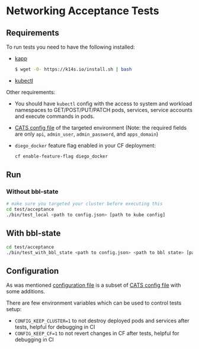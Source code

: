 # Networking Acceptance Tests 

## Requirements

To run tests you need to have the following installed:

* [kapp](https://k14s.io/)

  ```bash
  $ wget -O- https://k14s.io/install.sh | bash
  ```
  
* [kubectl](https://kubernetes.io/docs/tasks/tools/install-kubectl/)


Other requirements:

* You should have `kubectl` config with the access to system and workload namespaces to GET/POST/PUT/PATCH pods, services, service accounts and execute commands in pods.

* [CATS config file](https://github.com/cloudfoundry/cf-acceptance-tests#test-configuration) of the targeted environment (Note: the required fields are only `api`, `admin_user`, `admin_password`, and `apps_domain`)
  
* `diego_docker` feature flag enabled in your CF deployment:

  ```bash
  cf enable-feature-flag diego_docker
  ```

## Run

### Without bbl-state

```bash
# make sure you targeted your cluster before executing this
cd test/acceptance
./bin/test_local <path to config.json> [path to kube config]
```

## With bbl-state

```bash
cd test/acceptance
./bin/test_with_bbl_state <path to config.json> <path to bbl state> [path to kube config] 
```

## Configuration

As was mentioned [configuration file](cfg/cfg.go) is a subset of [CATS config file](https://github.com/cloudfoundry/cf-acceptance-tests#test-configuration) with some additions.

There are few environment variables which can be used to control tests setup:

* `CONFIG_KEEP_CLUSTER=1` to not destroy deployed pods and services after tests, helpful for debugging in CI
* `CONFIG_KEEP_CF=1` to not revert changes in CF after tests, helpful for debugging in CI
